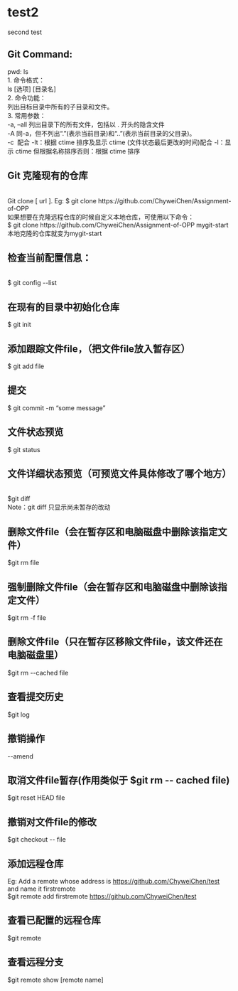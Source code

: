 # test2
second test


## Git Command:
 pwd:
ls
<br/>
1. 命令格式：
<br/>
ls [选项] [目录名]
<br/>
2. 命令功能：
<br/>
列出目标目录中所有的子目录和文件。
<br/>
3. 常用参数：
<br/>
-a, –all 列出目录下的所有文件，包括以 . 开头的隐含文件
<br/>
-A 同-a，但不列出“.”(表示当前目录)和“..”(表示当前目录的父目录)。
<br/>
-c  配合 -lt：根据 ctime 排序及显示 ctime (文件状态最后更改的时间)配合 -l：显示 ctime 但根据名称排序否则：根据 ctime 排序








## Git 克隆现有的仓库
<br/>
Git clone [ url ].  Eg: $ git clone  https://github.com/ChyweiChen/Assignment-of-OPP
<br/>
如果想要在克隆远程仓库的时候自定义本地仓库，可使用以下命令：
<br/>
$ git clone https://github.com/ChyweiChen/Assignment-of-OPP mygit-start  
<br/>
本地克隆的仓库就变为mygit-start

## 检查当前配置信息：
<br/>
$ git config  --list

## 在现有的目录中初始化仓库
$ git init

## 添加跟踪文件file，（把文件file放入暂存区）
$ git add file

## 提交
$ git commit -m “some message”

## 文件状态预览
$ git status

## 文件详细状态预览（可预览文件具体修改了哪个地方）
<br/>
$git diff 
<br/>
Note：git diff 只显示尚未暂存的改动

## 删除文件file（会在暂存区和电脑磁盘中删除该指定文件）
$git rm file


## 强制删除文件file（会在暂存区和电脑磁盘中删除该指定文件）
$git rm -f file


## 删除文件file（只在暂存区移除文件file，该文件还在电脑磁盘里）
$git rm --cached file


## 查看提交历史
$git log

## 撤销操作
--amend

## 取消文件file暂存(作用类似于 $git rm -- cached file)
$git reset HEAD file

## 撤销对文件file的修改
$git checkout -- file

## 添加远程仓库
Eg: Add a remote whose address is https://github.com/ChyweiChen/test  and name it firstremote
<br/>
$git remote add firstremote https://github.com/ChyweiChen/test

## 查看已配置的远程仓库
$git remote

## 查看远程分支
$git remote show [remote name]



